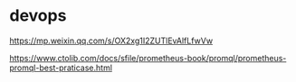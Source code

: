 # devops


https://mp.weixin.qq.com/s/OX2xg1I2ZUTlEvAlfLfwVw



https://www.ctolib.com/docs/sfile/prometheus-book/promql/prometheus-promql-best-praticase.html
